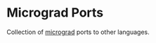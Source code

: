 # Micrograd Ports

Collection of [micrograd](https://github.com/karpathy/micrograd) ports to other languages.
